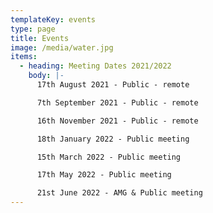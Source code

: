 ```yaml
---
templateKey: events
type: page
title: Events
image: /media/water.jpg
items:
  - heading: Meeting Dates 2021/2022
    body: |-
      17th August 2021 - Public - remote

      7th September 2021 - Public - remote

      16th November 2021 - Public - remote

      18th January 2022 - Public meeting

      15th March 2022 - Public meeting

      17th May 2022 - Public meeting

      21st June 2022 - AMG & Public meeting
---
```

